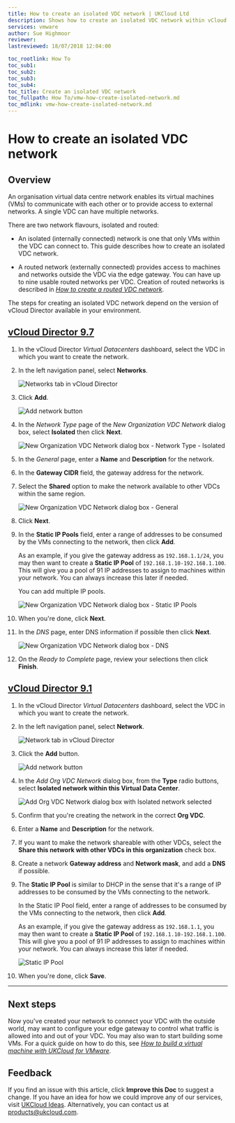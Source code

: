```yaml
---
title: How to create an isolated VDC network | UKCloud Ltd
description: Shows how to create an isolated VDC network within vCloud Director
services: vmware
author: Sue Highmoor
reviewer:
lastreviewed: 18/07/2018 12:04:00

toc_rootlink: How To
toc_sub1:
toc_sub2:
toc_sub3:
toc_sub4:
toc_title: Create an isolated VDC network
toc_fullpath: How To/vmw-how-create-isolated-network.md
toc_mdlink: vmw-how-create-isolated-network.md
---
```


# How to create an isolated VDC network

## Overview

An organisation virtual data centre network enables its virtual machines (VMs) to communicate with each other or to provide access to external networks. A single VDC can have multiple networks.

There are two network flavours, isolated and routed:

- An isolated (internally connected) network is one that only VMs within the VDC can connect to. This guide describes how to create an isolated VDC network.

- A routed network (externally connected) provides access to machines and networks outside the VDC via the edge gateway. You can have up to nine usable routed networks per VDC. Creation of routed networks is described in [*How to create a routed VDC network*](vmw-how-create-routed-network.md).

The steps for creating an isolated VDC network depend on the version of vCloud Director available in your environment.

## [vCloud Director 9.7](#tab/tabid-1)

1. In the vCloud Director *Virtual Datacenters* dashboard, select the VDC in which you want to create the network.

2. In the left navigation panel, select **Networks**.

    ![Networks tab in vCloud Director](images/vmw-vcd-tab-networks.png)

3. Click **Add**.

    ![Add network button](images/vmw-vcd-btn-add-network.png)

4. In the *Network Type* page of the *New Organization VDC Network* dialog box, select **Isolated** then click **Next**.

    ![New Organization VDC Network dialog box - Network Type - Isolated](images/vmw-vcd-add-network-isolated.png)

5. In the *General* page, enter a **Name** and **Description** for the network.

6. In the **Gateway CIDR** field, the gateway address for the network.

7. Select the **Shared** option to make the network available to other VDCs within the same region.

    ![New Organization VDC Network dialog box - General](images/vmw-vcd-add-network-general.png)

8. Click **Next**.

9. In the **Static IP Pools** field, enter a range of addresses to be consumed by the VMs connecting to the network, then click **Add**.

    As an example, if you give the gateway address as `192.168.1.1/24`, you may then want to create a **Static IP Pool** of `192.168.1.10-192.168.1.100`. This will give you a pool of 91 IP addresses to assign to machines within your network. You can always increase this later if needed.

    You can add multiple IP pools.

    ![New Organization VDC Network dialog box - Static IP Pools](images/vmw-vcd-add-network-ip-pool.png)

10. When you're done, click **Next**.

11. In the *DNS* page, enter DNS information if possible then click **Next**.

    ![New Organization VDC Network dialog box - DNS](images/vmw-vcd-add-network-dns.png)

12. On the *Ready to Complete* page, review your selections then click **Finish**.

## [vCloud Director 9.1](#tab/tabid-2)

1. In the vCloud Director *Virtual Datacenters* dashboard, select the VDC in which you want to create the network.

2. In the left navigation panel, select **Network**.

    ![Network tab in vCloud Director](images/vmw-vcd91-tab-network.png)

3. Click the **Add** button.

    ![Add network button](images/vmw-vcd91-btn-add-network.png)

4. In the *Add Org VDC Network* dialog box, from the **Type** radio buttons, select **Isolated network within this Virtual Data Center**.

    ![Add Org VDC Network dialog box with Isolated network selected](images/vmw-vcd91-add-network-isolated.png)

5. Confirm that you're creating the network in the correct **Org VDC**.

6. Enter a **Name** and **Description** for the network.

7. If you want to make the network shareable with other VDCs, select the **Share this network with other VDCs in this organization** check box.

8. Create a network **Gateway address** and **Network mask**, and add a **DNS** if possible.

9. The **Static IP Pool** is similar to DHCP in the sense that it's a range of IP addresses to be consumed by the VMs connecting to the network.

    In the Static IP Pool field, enter a range of addresses to be consumed by the VMs connecting to the network, then click **Add**.

    As an example, if you give the gateway address as `192.168.1.1`, you may then want to create a **Static IP Pool** of `192.168.1.10-192.168.1.100`. This will give you a pool of 91 IP addresses to assign to machines within your network. You can always increase this later if needed.

    ![Static IP Pool](images/vmw-vcd91-network-ip-pool.png)

10. When you're done, click **Save**.

***

## Next steps

Now you've created your network to connect your VDC with the outside world, may want to configure your edge gateway to control what traffic is allowed into and out of your VDC. You may also wan to start building some VMs. For a quick guide on how to do this, see [*How to build a virtual machine with UKCloud for VMware*](vmw-how-build-vm.md).

## Feedback

If you find an issue with this article, click **Improve this Doc** to suggest a change. If you have an idea for how we could improve any of our services, visit [UKCloud Ideas](https://ideas.ukcloud.com). Alternatively, you can contact us at <products@ukcloud.com>.
